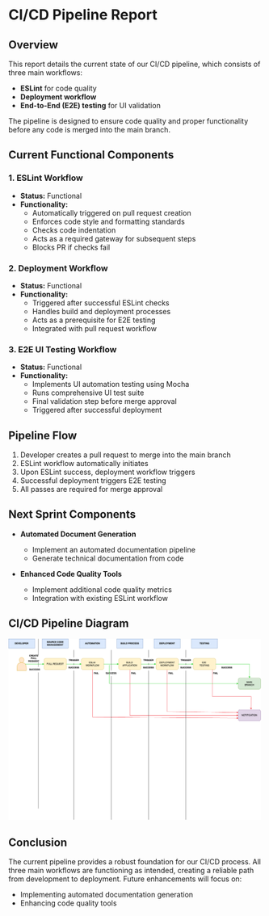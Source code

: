 # CI/CD Pipeline Report
## Overview

This report details the current state of our CI/CD pipeline, which consists of three main workflows:

- **ESLint** for code quality
- **Deployment workflow**
- **End-to-End (E2E) testing** for UI validation

The pipeline is designed to ensure code quality and proper functionality before any code is merged into the main branch.

## Current Functional Components

### 1. ESLint Workflow
- **Status:** Functional
- **Functionality:**
  - Automatically triggered on pull request creation
  - Enforces code style and formatting standards
  - Checks code indentation
  - Acts as a required gateway for subsequent steps
  - Blocks PR if checks fail

### 2. Deployment Workflow
- **Status:** Functional
- **Functionality:**
  - Triggered after successful ESLint checks
  - Handles build and deployment processes
  - Acts as a prerequisite for E2E testing
  - Integrated with pull request workflow

### 3. E2E UI Testing Workflow
- **Status:** Functional
- **Functionality:**
  - Implements UI automation testing using Mocha
  - Runs comprehensive UI test suite
  - Final validation step before merge approval
  - Triggered after successful deployment

## Pipeline Flow

1. Developer creates a pull request to merge into the main branch
2. ESLint workflow automatically initiates
3. Upon ESLint success, deployment workflow triggers
4. Successful deployment triggers E2E testing
5. All passes are required for merge approval

## Next Sprint Components

- **Automated Document Generation**
  - Implement an automated documentation pipeline
  - Generate technical documentation from code

- **Enhanced Code Quality Tools**
  - Implement additional code quality metrics
  - Integration with existing ESLint workflow

## CI/CD Pipeline Diagram
<img src= "CI_CD Pipeline.drawio.png" width="500"/>

## Conclusion

The current pipeline provides a robust foundation for our CI/CD process. All three main workflows are functioning as intended, creating a reliable path from development to deployment. Future enhancements will focus on:

- Implementing automated documentation generation
- Enhancing code quality tools
